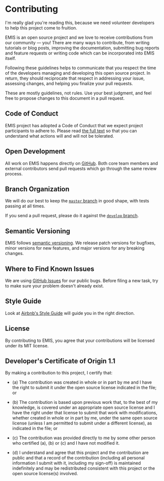 # Contributing

I'm really glad you're reading this, because we need volunteer developers to help this project come to fruition.

EMIS is an open source project and we love to receive contributions from our community — you! There are many ways to contribute, from writing tutorials or blog posts, improving the documentation, submitting bug reports and feature requests or writing code which can be incorporated into EMIS itself.

Following these guidelines helps to communicate that you respect the time of the developers managing and developing this open source project. In return, they should reciprocate that respect in addressing your issue, assessing changes, and helping you finalize your pull requests.

These are mostly guidelines, not rules. Use your best judgment, and feel free to propose changes to this document in a pull request.


## Code of Conduct

EMIS project has adopted a Code of Conduct that we expect project participants to adhere to. Please read [the full text](https://github.com/CodeTanzania/emis/blob/develop/CODE_OF_CONDUCT.md) so that you can understand what actions will and will not be tolerated.


## Open Development

All work on EMIS happens directly on [GitHub](https://github.com/CodeTanzania/emis). Both core team members and external contributors send pull requests which go through the same review process.


## Branch Organization

We will do our best to keep the [`master` branch](https://github.com/CodeTanzania/emis/tree/master) in good shape, with tests passing at all times. 

If you send a pull request, please do it against the [`develop` branch](https://github.com/CodeTanzania/emis/tree/develop).


## Semantic Versioning

EMIS follows [semantic versioning](http://semver.org/). We release patch versions for bugfixes, minor versions for new features, and major versions for any breaking changes.


## Where to Find Known Issues

We are using [GitHub Issues](https://github.com/CodeTanzania/emis/issues) for our public bugs. Before filing a new task, try to make sure your problem doesn't already exist.


## Style Guide

Look at [Airbnb's Style Guide](https://github.com/airbnb/javascript) will guide you in the right direction.


## License

By contributing to EMIS, you agree that your contributions will be licensed under its MIT license.


## Developer's Certificate of Origin 1.1

By making a contribution to this project, I certify that:

* (a) The contribution was created in whole or in part by me and I
  have the right to submit it under the open source license
  indicated in the file; or

* (b) The contribution is based upon previous work that, to the best
  of my knowledge, is covered under an appropriate open source
  license and I have the right under that license to submit that
  work with modifications, whether created in whole or in part
  by me, under the same open source license (unless I am
  permitted to submit under a different license), as indicated
  in the file; or

* (c) The contribution was provided directly to me by some other
  person who certified (a), (b) or (c) and I have not modified
  it.

* (d) I understand and agree that this project and the contribution
  are public and that a record of the contribution (including all
  personal information I submit with it, including my sign-off) is
  maintained indefinitely and may be redistributed consistent with
  this project or the open source license(s) involved.
